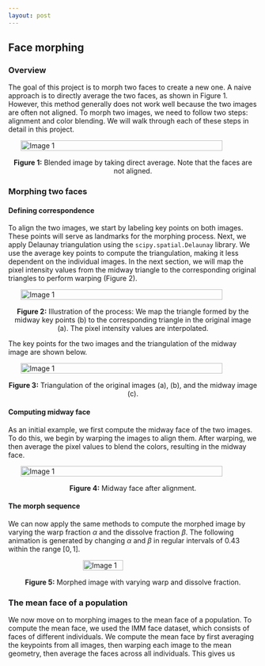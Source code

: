 ```yaml
---
layout: post
---
```


## Face morphing

### Overview

The goal of this project is to morph two faces to create a new one. A naive approach is to directly average the two faces, as shown in Figure 1. However, this method generally does not work well because the two images are often not aligned. To morph two images, we need to follow two steps: alignment and color blending. We will walk through each of these steps in detail in this project.

<div style="display: flex; justify-content: center;">   
   <img src="{{ site.baseurl }}/assets/proj3_images/naive_align.png" alt="Image 1" style="width: 90%; height: auto;"> 
</div> 
<p style="text-align: center; margin-top: 15px;"><strong>Figure 1:</strong> Blended image by taking direct average. Note that the faces are not aligned.</p>

### Morphing two faces

#### Defining correspondence

To align the two images, we start by labeling key points on both images. These points will serve as landmarks for the morphing process. Next, we apply Delaunay triangulation using the `scipy.spatial.Delaunay` library. We use the average key points to compute the triangulation, making it less dependent on the individual images. In the next section, we will map the pixel intensity values from the midway triangle to the corresponding original triangles to perform warping (Figure 2).

<div style="display: flex; justify-content: center;">   
   <img src="{{ site.baseurl }}/assets/proj3_images/example.png" alt="Image 1" style="width: 90%; height: auto;"> 
</div> 
<p style="text-align: center; margin-top: 15px;"><strong>Figure 2:</strong> Illustration of the process: We map the triangle formed by the midway key points (b) to the corresponding triangle in the original image (a). The pixel intensity values are interpolated.</p>

The key points for the two images and the triangulation of the midway image are shown below.

<div style="display: flex; justify-content: center;">   
   <img src="{{ site.baseurl }}/assets/proj3_images/triangles.png" alt="Image 1" style="width: 90%; height: auto;"> 
</div> 
<p style="text-align: center; margin-top: 15px;"><strong>Figure 3:</strong> Triangulation of the original images (a), (b), and the midway image (c).</p>

#### Computing midway face

As an initial example, we first compute the midway face of the two images. To do this, we begin by warping the images to align them. After warping, we then average the pixel values to blend the colors, resulting in the midway face.

<div style="display: flex; justify-content: center;">   
   <img src="{{ site.baseurl }}/assets/proj3_images/midway.png" alt="Image 1" style="width: 90%; height: auto;"> 
</div> 
<p style="text-align: center; margin-top: 15px;"><strong>Figure 4:</strong> Midway face after alignment.</p>

#### The morph sequence

We can now apply the same methods to compute the morphed image by varying the warp fraction $\alpha$ and the dissolve fraction $\beta$. The following animation is generated by changing $\alpha$ and $\beta$ in regular intervals of $0.43$ within the range $[0,1]$.

<div style="display: flex; justify-content: center;">   
   <img src="{{ site.baseurl }}/assets/proj3_images/isaac_vincent_warped_dissolved.gif" alt="Image 1" style="width: 40%; height: auto;"> 
</div> 
<p style="text-align: center; margin-top: 15px;"><strong>Figure 5:</strong> Morphed image with varying warp and dissolve fraction.</p>

### The mean face of a population

We now move on to morphing images to the mean face of a population. To compute the mean face, we used the IMM face dataset, which consists of faces of different individuals. We compute the mean face by first averaging the keypoints from all images, then warping each image to the mean geometry, then average the faces across all individuals. This gives us 
